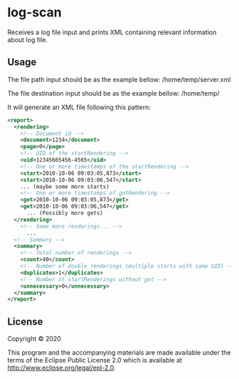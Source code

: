 # log-scan

Receives a log file input and prints XML containing relevant information about log file.

## Usage

The file path input should be as the example bellow:
/home/temp/server.xml

The file destination input should be as the example bellow:
/home/temp/

It will generate an XML file following this pattern:
```xml
<report>
  <rendering>
    <!-- Document id -->
    <document>1234</document>
    <page>0</page>
    <!-- UID of the startRendering -->
    <uid>12345665456-4565</uid>
    <!-- One or more timestamps of the startRendering -->
    <start>2010-10-06 09:03:05,873</start>
    <start>2010-10-06 09:03:06,547</start>
    ... (maybe some more starts)
    <!-- One or more timestamps of getRendering -->
    <get>2010-10-06 09:03:05,873</get>
    <get>2010-10-06 09:03:06,547</get>
      ... (Possibly more gets)
  </rendering>
    <!-- Some more renderings... -->
      ...
  <!-- Summary -->
  <summary>
    <!-- Total number of renderings -->
    <count>40</count>
    <!-- Number of double renderings (multiple starts with same UID) -->
    <duplicates>1</duplicates>
    <!-- Number of startRenderings without get -->
    <unnecessary>0</unnecessary>
  </summary>
</report>
```

## License

Copyright © 2020

This program and the accompanying materials are made available under the
terms of the Eclipse Public License 2.0 which is available at
http://www.eclipse.org/legal/epl-2.0.
